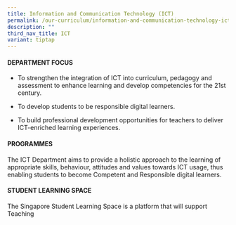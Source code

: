 ```yaml
---
title: Information and Communication Technology (ICT)
permalink: /our-curriculum/information-and-communication-technology-ict/
description: ""
third_nav_title: ICT
variant: tiptap
---
```

<h4><strong>DEPARTMENT FOCUS</strong></h4>
<ul data-tight="true" class="tight">
<li>
<p>To strengthen the integration of ICT into curriculum, pedagogy and assessment
to enhance learning and develop competencies for the 21st century.</p>
</li>
<li>
<p>To develop students to be responsible digital learners.</p>
</li>
<li>
<p>To build professional development opportunities for teachers to deliver
ICT-enriched learning experiences.</p>
</li>
</ul>
<p></p>
<h4><strong>PROGRAMMES</strong></h4>
<p>The ICT Department aims to provide a holistic approach to the learning
of appropriate skills, behaviour, attitudes and values towards ICT usage,
thus enabling students to become Competent and Responsible digital learners.</p>
<p></p>
<h4><strong>STUDENT LEARNING SPACE</strong></h4>
<p>The Singapore Student Learning Space is a platform that will support Teaching</p>